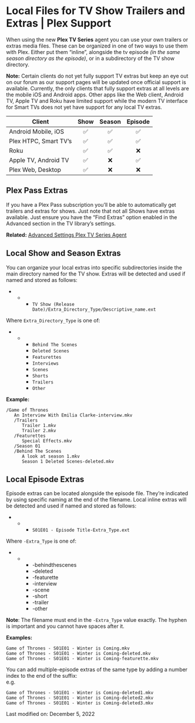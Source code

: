 # Local Files for TV Show Trailers and Extras | Plex Support
When using the new **Plex TV Series** agent you can use your own trailers or extras media files. These can be organized in one of two ways to use them with Plex. Either put them “inline”, alongside the tv episode _(in the same season directory as the episode)_, or in a subdirectory of the TV show directory.

**Note:** Certain clients do not yet fully support TV extras but keep an eye out on our forum as our support pages will be updated once official support is available. Currently, the only clients that fully support extras at all levels are the mobile iOS and Android apps. Other apps like the Web client, Android TV, Apple TV and Roku have limited support while the modern TV interface for Smart TVs does not yet have support for any local TV extras.


|Client               |Show|Season|Episode|
|---------------------|:--:|:----:|:-----:|
|Android Mobile, iOS  |✅|✅|✅|
|Plex HTPC, Smart TV’s|✅|✅|✅|
|Roku                 |✅|✅|❌|
|Apple TV, Android TV |✅|❌|✅|
|Plex Web, Desktop    |✅|❌|❌|


Plex Pass Extras
----------------

If you have a Plex Pass subscription you’ll be able to automatically get trailers and extras for shows. Just note that not all Shows have extras available. Just ensure you have the “Find Extras” option enabled in the Advanced section in the TV library’s settings.

**Related:** [Advanced Settings Plex TV Series Agent](https://support.plex.tv/articles/advanced-setting-plex-tv-series-agent/)

Local Show and Season Extras
----------------------------

You can organize your local extras into specific subdirectories inside the main directory named for the TV show. Extras will be detected and used if named and stored as follows:

*   *   *   `TV Show (Release Date)/Extra_Directory_Type/Descriptive_name.ext`

Where `Extra_Directory_Type` is one of:

*   *   *   `Behind The Scenes`
        *   `Deleted Scenes`
        *   `Featurettes`
        *   `Interviews`
        *   `Scenes`
        *   `Shorts`
        *   `Trailers`
        *   `Other`

**Example:**

```
/Game of Thrones
   An Interview With Emilia Clarke-interview.mkv
   /Trailers
      Trailer 1.mkv
      Trailer 2.mkv
   /Featurettes
      Special Effects.mkv
   /Season 01
   /Behind The Scenes
      A look at season 1.mkv
      Season 1 Deleted Scenes-deleted.mkv
```


Local Episode Extras
--------------------

Episode extras can be located alongside the episode file. They’re indicated by using specific naming at the end of the filename. Local inline extras will be detected and used if named and stored as follows:

*   *   *   `S01E01 - Episode Title-Extra_Type.ext`

Where `-Extra_Type` is one of:

*   *   *   \-behindthescenes
        *   \-deleted
        *   \-featurette
        *   \-interview
        *   \-scene
        *   \-short
        *   \-trailer
        *   \-other

**Note**: The filename must end in the `-Extra_Type` value exactly. The hyphen is important and you cannot have spaces after it.

**Examples:**

```
Game of Thrones - S01E01 - Winter is Coming.mkv
Game of Thrones - S01E01 - Winter is Coming-deleted.mkv
Game of Thrones - S01E01 - Winter is Coming-featurette.mkv
```


You can add multiple-episode extras of the same type by adding a number index to the end of the suffix:  
e.g.

```
Game of Thrones - S01E01 - Winter is Coming-deleted1.mkv
Game of Thrones - S01E01 - Winter is Coming-deleted2.mkv
Game of Thrones - S01E01 - Winter is Coming-deleted3.mkv
```


Last modified on: December 5, 2022
